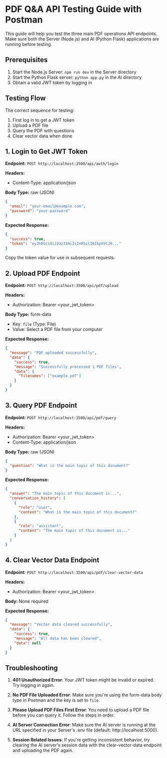 # PDF Q&A API Testing Guide with Postman

This guide will help you test the three main PDF operations API endpoints. Make sure both the Server (Node.js) and AI (Python Flask) applications are running before testing.

## Prerequisites
1. Start the Node.js Server: `npm run dev` in the Server directory
2. Start the Python Flask server: `python app.py` in the AI directory 
3. Obtain a valid JWT token by logging in

## Testing Flow

The correct sequence for testing:
1. First log in to get a JWT token
2. Upload a PDF file
3. Query the PDF with questions
4. Clear vector data when done

## 1. Login to Get JWT Token

**Endpoint:** `POST http://localhost:3500/api/auth/login`

**Headers:**
- Content-Type: application/json

**Body Type:** raw (JSON)
```json
{
  "email": "your-email@example.com",
  "password": "your-password"
}
```

**Expected Response:**
```json
{
  "success": true,
  "token": "eyJhbGciOiJIUzI1NiIsInR5cCI6IkpXVCJ9..."
}
```

Copy the token value for use in subsequent requests.

## 2. Upload PDF Endpoint

**Endpoint:** `POST http://localhost:3500/api/pdf/upload`

**Headers:**
- Authorization: Bearer <your_jwt_token>

**Body Type:** form-data
- Key: `file` (Type: File)
- Value: Select a PDF file from your computer

**Expected Response:**
```json
{
  "message": "PDF uploaded successfully",
  "data": {
    "success": true,
    "message": "Successfully processed 1 PDF files",
    "data": {
      "filenames": ["example.pdf"]
    }
  }
}
```

## 3. Query PDF Endpoint

**Endpoint:** `POST http://localhost:3500/api/pdf/query`

**Headers:**
- Authorization: Bearer <your_jwt_token>
- Content-Type: application/json

**Body Type:** raw (JSON)
```json
{
  "question": "What is the main topic of this document?"
}
```

**Expected Response:**
```json
{
  "answer": "The main topic of this document is...",
  "conversation_history": [
    {
      "role": "user",
      "content": "What is the main topic of this document?"
    },
    {
      "role": "assistant",
      "content": "The main topic of this document is..."
    }
  ]
}
```

## 4. Clear Vector Data Endpoint

**Endpoint:** `POST http://localhost:3500/api/pdf/clear-vector-data`

**Headers:**
- Authorization: Bearer <your_jwt_token>

**Body:** None required

**Expected Response:**
```json
{
  "message": "Vector data cleared successfully",
  "data": {
    "success": true,
    "message": "All data has been cleared",
    "data": null
  }
}
```

## Troubleshooting

1. **401 Unauthorized Error**: Your JWT token might be invalid or expired. Try logging in again.

2. **No PDF File Uploaded Error**: Make sure you're using the form-data body type in Postman and the key is set to `file`.

3. **Please Upload PDF Files First Error**: You need to upload a PDF file before you can query it. Follow the steps in order.

4. **AI Server Connection Error**: Make sure the AI server is running at the URL specified in your Server's .env file (default: http://localhost:5000).

5. **Session Related Issues**: If you're getting inconsistent behavior, try clearing the AI server's session data with the clear-vector-data endpoint and uploading the PDF again. 